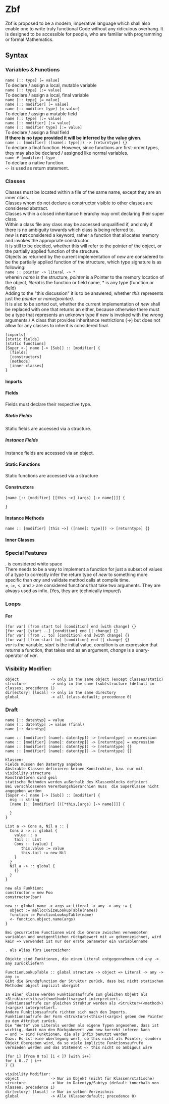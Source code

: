 # Zbf

Zbf is proposed to be a modern, imperative language which shall also enable one to write truly functional Code without any ridiculous overhang. It is designed to be accessible for people, who are familiar with programming or formal Mathematics.

## Syntax

### Variables & Functions

`name [:: type] [= value]`\
To declare / assign a local, mutable variable\
`name [:: type] [:= value]`\
To declare / assign a local, final variable\
`name [:: type] [= value]`\
`name [:: modifier] [= value]`\
`name [:: modifier type] [= value]`\
To declare / assign a mutable field\
`name [:: type] [:= value]`\
`name [:: modifier] [:= value]`\
`name [:: modifier type] [:= value]`\
To declare / assign a final field\
**If there is no type provided it will be inferred by the value given.**\
`name :: [modifier] ([name[: type]]) -> [returntype] {}`\
To declare a final function. However, since functions are first-order types, they may also be declared / assigned like normal variables.\
`name # [modifier] type`\
To declare a native function.\
`<-` is used as return statement.

### Classes
Classes must be located within a file of the same name, except they are an inner class.\
Classes whom do not declare a constructor visible to other classes are considered abstract.\
Classes within a closed inheritance hierarchy may omit declaring their super class.\
Within a class file any class may be accessed unqualified if, and only if there is no ambiguity towards which class is being referred to.\
*new* is **not** considered a keyword, rather a function that allocates memory and invokes the appropriate constructor.\
It is still to be decided, whether this will refer to the pointer of the object, or the partially applied function of the structure.\
Objects as returned by the current implementation of *new* are considered to be the partially applied function of the structure, which type signature is as following:\
`name :: pointer -> literal -> *`\
wherein *name* is the structure, *pointer* is a Pointer to the memory location of the object, *literal* is the function or field name, * is any type (function or field)\
Adding to the "this discussion" it is to be answered, whether *this* represents just the *pointer* or *name(pointer)*.\
It is also to be sorted out, whether the current implementation of *new* shall be replaced with one that returns an either, because otherwise there must be a type that represents an unknown type if *new* is invoked with the wrong arguments.\ 
A class that provides inheritance restrictions (*->*) but does not allow for any classes to inherit is considered final.
```
[imports]
[static fields]
[static functions]
[Super <-] name [-> [Sub]] :: [modifier] {
  [fields]
  [constructors]
  [methods]
  [inner classes]
}
```
#### Imports
#### Fields
Fields must declare their respective type.
##### Static Fields
Static fields are accessed via a structure.
##### Instance Fields
Instance fields are accessed via an object.
#### Static Functions
Static functions are accessed via a structure
#### Constructors
```
[name [:: [modifier] [[this ~>] (args) [-> name]]]] {
    
}
```
#### Instance Methods
```
name :: [modifier] [this ~>] ([name[: type]]) -> [returntype] {}
```
#### Inner Classes

### Special Features
*.* is considered white space\
There needs to be a way to implement a function for just a subset of values of a type to correctly infer the return type of *new* to something more specific than *any* and validate method calls at compile time.\
*=*, *:=*, *<*, and *>* are considered functions that take two arguments. They are always used as infix. (Yes, they are technically impure)\

### Loops
#### For
`[for var] [from start to] [condition] end [with change] {}`\
`[for var] [start ..] [condition] end [| change] {}`\
`[for var] [from .. to] [condition] end [with change] {}`\
`[for var] [from start to] [condition] end [| change] {}`\
*var* is the variable, *start* is the initial value, *condition* is an expression that returns a function, that takes end as an argument, *change* is a unary-operator of *var*.

### Visibility Modifier:
    object              -> only in the same object (except classes/static)
    structure           -> only in the same (sub)structure (default in classes; precedence 1)
    dir[ectory] [local] -> only in the same directory
    global              -> all (class-default; precedence 0)

### Draft
```
name [:: datentyp] = value
name [:: datentyp] := value (final)
name [:: datentyp]

name :: [modifier] (name[: datentyp]) -> [returntype] := expression
name :: [modifier] (name[: datentyp]) -> [returntype] = expression 
name :: [modifier] (name[: datentyp]) -> [returntype] {}
name :: [modifier] (name[: datentyp]) -> [returntype] {}

Klassen:
Fields müssen den Datentyp angeben
Abstrakte Klassen definieren keinen Konstruktor, bzw. nur mit visibility structure
Konstruktoren sind geil
statische Methoden werden außerhalb des Klassenblocks definiert
Bei verschlossenen Vererbungshierarchien muss  die Superklasse nicht angegeben werden
[Super <-] name [-> [Sub]] :: [modifier] {
  msg :: string
  [name [:: [modifier] [([*this,]args) [-> name]]]] {
    
  }
}

List a -> Cons a, Nil a :: {
  Cons a -> :: global {
    value :: a
    tail :: List
    Cons :: (value) {
       this.value := value
       this.tail := new Nil
    }
  }
  Nil a -> :: global {
    {}
  }
}

new als Funktion:
constructor = new Foo
constructor(bar)

new :: global name -> args => Literal -> any -> any := {
  object := malloc(SizeLookupTable(name))
  function := FunctionLookupTable(name)
  <- function.object.name(args)
}

Bei gecurrieten Functionen wird die Grenze zwischen verwendeten variablen und uneigentlichen rückgabewert mit => gekennzeichnet, wird kein => verwendet ist nur der erste parameter ein variablenname

. als Alias fürs Leerzeichen:

Objekte sind Funktionen, die einen Literal entgegennehmen und any -> any zurückliefern

FunctionLookupTable :: global structure -> object => Literal -> any -> any := 
Gibt die Grundgfunction der Struktur zurück, dass bei nicht statischen Methoden object implizit übergibt

In einer Klasse werden Funktionsaufrufe zum gleichen Objekt als <Struktur>(<this>)(<method>)(<args>) interpretiert.
Funktionsaufrufe zur gleichen Struktur werden als <Struktur>(<method>)(<args>) interpretiert.
Andere Funktionsaufrufe richten sich nach den Imports.
Funktionsaufrufe der Form <Struktur>(<this>)(<args>) geben den Pointer zu dem Attribut zurück.
Die "Werte" von Literals werden als eigene Typen angesehen, dass ist wichtig, damit man den Rückgabewert von new korrekt inferen kann
= und := sind Funktionen, die als Infix benutzt werden
Dazu: Es ist eine überlegung wert, ob this nicht als Pointer, sondern Objekt übergeben wird, da so viele implizite Funktionsaufrufe vermieden werden und das Statement <- this nicht so ambigous wäre

[for i] [from 0 to] [i < ]7 [with i++]
for i 0..7 | i++
7 {}

visibility Modifier:
object              -> Nur im Objekt (nicht für Klassen/statische)
structure           -> Nur im Datentyp/Subtyp (default innerhalb von Klassen; precedence 1)
dir[ectory] [local] -> Nur im selben Verzeichnis
global              -> Alle (Klassendefault; precedence 0)
```